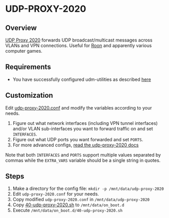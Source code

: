 # UDP-PROXY-2020

## Overview

[UDP Proxy 2020](https://github.com/synfinatic/udp-proxy-2020) forwards UDP
broadcast/multicast  messages across VLANs and VPN connections.  Useful for
[Roon](https://roonlabs.com) and apparently various computer games.

## Requirements

 * You have successfully configured udm-utilities as described
    [here](https://github.com/boostchicken/udm-utilities/tree/master/on-boot-script)

## Customization

Edit [udp-proxy-2020.conf](udp-proxy-2020.conf) and modify the variables
according to your needs.

 1. Figure out what network interfaces (including VPN tunnel interfaces) and/or
    VLAN sub-interfaces you want to forward traffic on and set `INTERFACES`.
 1. Figure out what UDP ports you want forwarded and set `PORTS`.
 1. For more advanced configs, [read the udp-proxy-2020 docs](
    https://github.com/synfinatic/udp-proxy-2020/README.md)

Note that both `INTERFACES` and `PORTS` support multiple values separated by commas
while the `EXTRA_VARS` variable should be a single string in quotes.

## Steps

 1. Make a directory for the config file: `mkdir -p /mnt/data/udp-proxy-2020`
 1. Edit `udp-proxy-2020.conf` for your needs.
 1. Copy modified `udp-proxy-2020.conf` in `/mnt/data/udp-proxy-2020`
 1. Copy [40-udp-proxy-2020.sh](on_boot.d/40-udp-proxy-2020.sh) to
    `/mnt/data/on_boot.d`
 1. Execute `/mnt/data/on_boot.d/40-udp-proxy-2020.sh`
